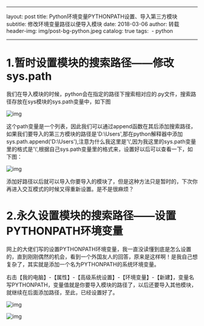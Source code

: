 ___
layout:     post
title:         Python环境变量PYTHONPATH设置、导入第三方模块
subtitle:  修改环境变量路径以便导入模块
date:       2018-03-06
author:     转载
header-img: img/post-bg-python.jpeg
catalog: true
tags:
​    - python

___

# 1.暂时设置模块的搜索路径——修改sys.path
  我们在导入模块的时候，python会在指定的路径下搜索相对应的.py文件，搜索路径存放在sys模块的sys.path变量中，如下图

![img](https://img-blog.csdn.net/20180306203528726?watermark/2/text/aHR0cDovL2Jsb2cuY3Nkbi5uZXQvVG9uYV9aTQ==/font/5a6L5L2T/fontsize/400/fill/I0JBQkFCMA==/dissolve/70)

这个path变量是一个列表，因此我们可以通过append函数在其后添加搜索路径，如果我们要导入的第三方模块的路径是'D:\Users',那在python解释器中添加sys.path.append('D:\\Users'),注意为什么我这里是'\\',因为我这里的sys.path变量里的格式是'\\',根据自己sys.path变量里的格式来，设置好以后可以查看一下，如下图：

![img](https://img-blog.csdn.net/20180306205042319)

添加好路径以后就可以导入你要导入的模块了，但是这种方法只是暂时的，下次你再进入交互模式的时候又得重新设置。是不是很麻烦？

# 2.永久设置模块的搜索路径——设置PYTHONPATH环境变量
  网上的大佬们写的设置PYTHONPATH环境变量，我一直没读懂到底是怎么设置的，直到刚刚偶然的机会，看到一个外国友人的回答，原来是这样啊！是我自己想复杂了，其实就是添加一个名为PYTHONPATH的系统环境变量。

  右击【我的电脑】-【属性】-【高级系统设置】-【环境变量】-【新建】，变量名写PYTHONPATH，变量值就是你要导入模块的路径了，以后还要导入其他模块，就继续在后面添加路径，至此，已经设置好了。

![img](https://img-blog.csdn.net/20180306210030393)

![img](https://img-blog.csdn.net/20180306210356217)
